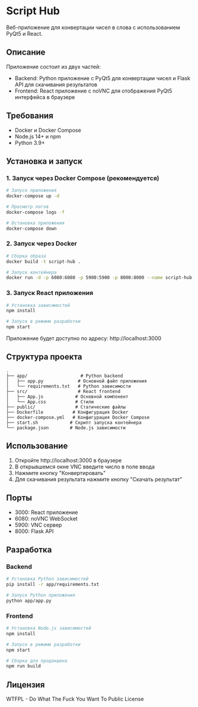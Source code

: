 # Script Hub

Веб-приложение для конвертации чисел в слова с использованием PyQt5 и React.

## Описание

Приложение состоит из двух частей:
- Backend: Python приложение с PyQt5 для конвертации чисел и Flask API для скачивания результатов
- Frontend: React приложение с noVNC для отображения PyQt5 интерфейса в браузере

## Требования

- Docker и Docker Compose
- Node.js 14+ и npm
- Python 3.9+

## Установка и запуск

### 1. Запуск через Docker Compose (рекомендуется)

```bash
# Запуск приложения
docker-compose up -d

# Просмотр логов
docker-compose logs -f

# Остановка приложения
docker-compose down
```

### 2. Запуск через Docker

```bash
# Сборка образа
docker build -t script-hub .

# Запуск контейнера
docker run -d -p 6080:6080 -p 5900:5900 -p 8000:8000 --name script-hub script-hub
```

### 3. Запуск React приложения

```bash
# Установка зависимостей
npm install

# Запуск в режиме разработки
npm start
```

Приложение будет доступно по адресу: http://localhost:3000

## Структура проекта

```
.
├── app/                    # Python backend
│   ├── app.py             # Основной файл приложения
│   └── requirements.txt   # Python зависимости
├── src/                   # React frontend
│   ├── App.js            # Основной компонент
│   └── App.css           # Стили
├── public/               # Статические файлы
├── Dockerfile           # Конфигурация Docker
├── docker-compose.yml   # Конфигурация Docker Compose
├── start.sh            # Скрипт запуска контейнера
└── package.json        # Node.js зависимости
```

## Использование

1. Откройте http://localhost:3000 в браузере
2. В открывшемся окне VNC введите число в поле ввода
3. Нажмите кнопку "Конвертировать"
4. Для скачивания результата нажмите кнопку "Скачать результат"

## Порты

- 3000: React приложение
- 6080: noVNC WebSocket
- 5900: VNC сервер
- 8000: Flask API

## Разработка

### Backend

```bash
# Установка Python зависимостей
pip install -r app/requirements.txt

# Запуск Python приложения
python app/app.py
```

### Frontend

```bash
# Установка Node.js зависимостей
npm install

# Запуск в режиме разработки
npm start

# Сборка для продакшена
npm run build
```

## Лицензия

WTFPL - Do What The Fuck You Want To Public License 